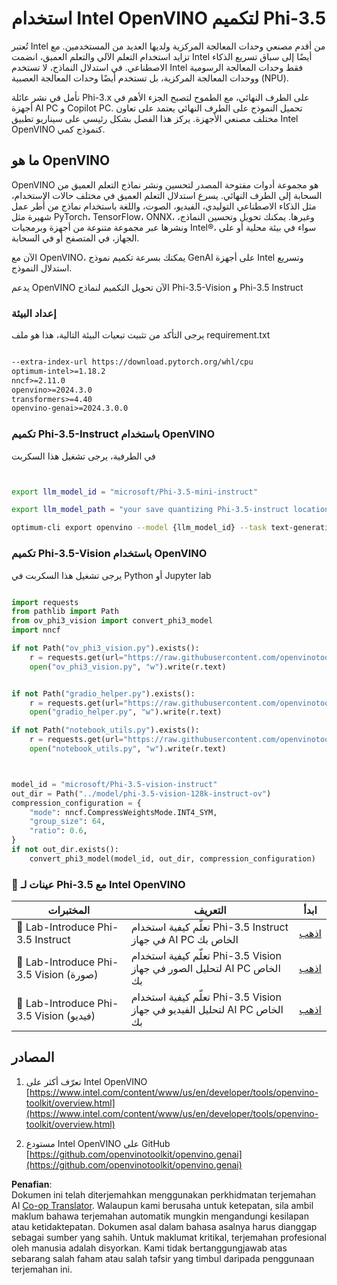 <!--
CO_OP_TRANSLATOR_METADATA:
{
  "original_hash": "3139a6a82f357a9f90f1fe51c4caf65a",
  "translation_date": "2025-05-09T14:00:03+00:00",
  "source_file": "md/01.Introduction/04/UsingIntelOpenVINOQuantifyingPhi.md",
  "language_code": "ms"
}
-->
# **استخدام Intel OpenVINO لتكميم Phi-3.5**

تُعتبر Intel من أقدم مصنعي وحدات المعالجة المركزية ولديها العديد من المستخدمين. مع تزايد استخدام التعلم الآلي والتعلم العميق، انضمت Intel أيضًا إلى سباق تسريع الذكاء الاصطناعي. في استدلال النماذج، لا تستخدم Intel فقط وحدات المعالجة الرسومية ووحدات المعالجة المركزية، بل تستخدم أيضًا وحدات المعالجة العصبية (NPU).

نأمل في نشر عائلة Phi-3.x على الطرف النهائي، مع الطموح لتصبح الجزء الأهم في أجهزة AI PC و Copilot PC. تحميل النموذج على الطرف النهائي يعتمد على تعاون مختلف مصنعي الأجهزة. يركز هذا الفصل بشكل رئيسي على سيناريو تطبيق Intel OpenVINO كنموذج كمي.

## **ما هو OpenVINO**

OpenVINO هو مجموعة أدوات مفتوحة المصدر لتحسين ونشر نماذج التعلم العميق من السحابة إلى الطرف النهائي. يسرع استدلال التعلم العميق في مختلف حالات الاستخدام، مثل الذكاء الاصطناعي التوليدي، الفيديو، الصوت، واللغة باستخدام نماذج من أُطر عمل شهيرة مثل PyTorch، TensorFlow، ONNX، وغيرها. يمكنك تحويل وتحسين النماذج، ونشرها عبر مجموعة متنوعة من أجهزة وبرمجيات Intel®، سواء في بيئة محلية أو على الجهاز، في المتصفح أو في السحابة.

الآن مع OpenVINO، يمكنك بسرعة تكميم نموذج GenAI على أجهزة Intel وتسريع استدلال النموذج.

يدعم OpenVINO الآن تحويل التكميم لنماذج Phi-3.5-Vision و Phi-3.5 Instruct

### **إعداد البيئة**

يرجى التأكد من تثبيت تبعيات البيئة التالية، هذا هو ملف requirement.txt

```txt

--extra-index-url https://download.pytorch.org/whl/cpu
optimum-intel>=1.18.2
nncf>=2.11.0
openvino>=2024.3.0
transformers>=4.40
openvino-genai>=2024.3.0.0

```

### **تكميم Phi-3.5-Instruct باستخدام OpenVINO**

في الطرفية، يرجى تشغيل هذا السكربت

```bash


export llm_model_id = "microsoft/Phi-3.5-mini-instruct"

export llm_model_path = "your save quantizing Phi-3.5-instruct location"

optimum-cli export openvino --model {llm_model_id} --task text-generation-with-past --weight-format int4 --group-size 128 --ratio 0.6  --sym  --trust-remote-code {llm_model_path}


```

### **تكميم Phi-3.5-Vision باستخدام OpenVINO**

يرجى تشغيل هذا السكربت في Python أو Jupyter lab

```python

import requests
from pathlib import Path
from ov_phi3_vision import convert_phi3_model
import nncf

if not Path("ov_phi3_vision.py").exists():
    r = requests.get(url="https://raw.githubusercontent.com/openvinotoolkit/openvino_notebooks/latest/notebooks/phi-3-vision/ov_phi3_vision.py")
    open("ov_phi3_vision.py", "w").write(r.text)


if not Path("gradio_helper.py").exists():
    r = requests.get(url="https://raw.githubusercontent.com/openvinotoolkit/openvino_notebooks/latest/notebooks/phi-3-vision/gradio_helper.py")
    open("gradio_helper.py", "w").write(r.text)

if not Path("notebook_utils.py").exists():
    r = requests.get(url="https://raw.githubusercontent.com/openvinotoolkit/openvino_notebooks/latest/utils/notebook_utils.py")
    open("notebook_utils.py", "w").write(r.text)



model_id = "microsoft/Phi-3.5-vision-instruct"
out_dir = Path("../model/phi-3.5-vision-128k-instruct-ov")
compression_configuration = {
    "mode": nncf.CompressWeightsMode.INT4_SYM,
    "group_size": 64,
    "ratio": 0.6,
}
if not out_dir.exists():
    convert_phi3_model(model_id, out_dir, compression_configuration)

```

### **🤖 عينات لـ Phi-3.5 مع Intel OpenVINO**

| المختبرات  | التعريف | ابدأ |
| -------- | ------- | ------- |
| 🚀 Lab-Introduce Phi-3.5 Instruct  | تعلّم كيفية استخدام Phi-3.5 Instruct في جهاز AI PC الخاص بك    |  [اذهب](../../../../../code/09.UpdateSamples/Aug/intel-phi35-instruct-zh.ipynb)    |
| 🚀 Lab-Introduce Phi-3.5 Vision (صورة) | تعلّم كيفية استخدام Phi-3.5 Vision لتحليل الصور في جهاز AI PC الخاص بك      |  [اذهب](../../../../../code/09.UpdateSamples/Aug/intel-phi35-vision-img.ipynb)    |
| 🚀 Lab-Introduce Phi-3.5 Vision (فيديو)   | تعلّم كيفية استخدام Phi-3.5 Vision لتحليل الفيديو في جهاز AI PC الخاص بك    |  [اذهب](../../../../../code/09.UpdateSamples/Aug/intel-phi35-vision-video.ipynb)    |

## **المصادر**

1. تعرّف أكثر على Intel OpenVINO [https://www.intel.com/content/www/us/en/developer/tools/openvino-toolkit/overview.html](https://www.intel.com/content/www/us/en/developer/tools/openvino-toolkit/overview.html)

2. مستودع Intel OpenVINO على GitHub [https://github.com/openvinotoolkit/openvino.genai](https://github.com/openvinotoolkit/openvino.genai)

**Penafian**:  
Dokumen ini telah diterjemahkan menggunakan perkhidmatan terjemahan AI [Co-op Translator](https://github.com/Azure/co-op-translator). Walaupun kami berusaha untuk ketepatan, sila ambil maklum bahawa terjemahan automatik mungkin mengandungi kesilapan atau ketidaktepatan. Dokumen asal dalam bahasa asalnya harus dianggap sebagai sumber yang sahih. Untuk maklumat kritikal, terjemahan profesional oleh manusia adalah disyorkan. Kami tidak bertanggungjawab atas sebarang salah faham atau salah tafsir yang timbul daripada penggunaan terjemahan ini.